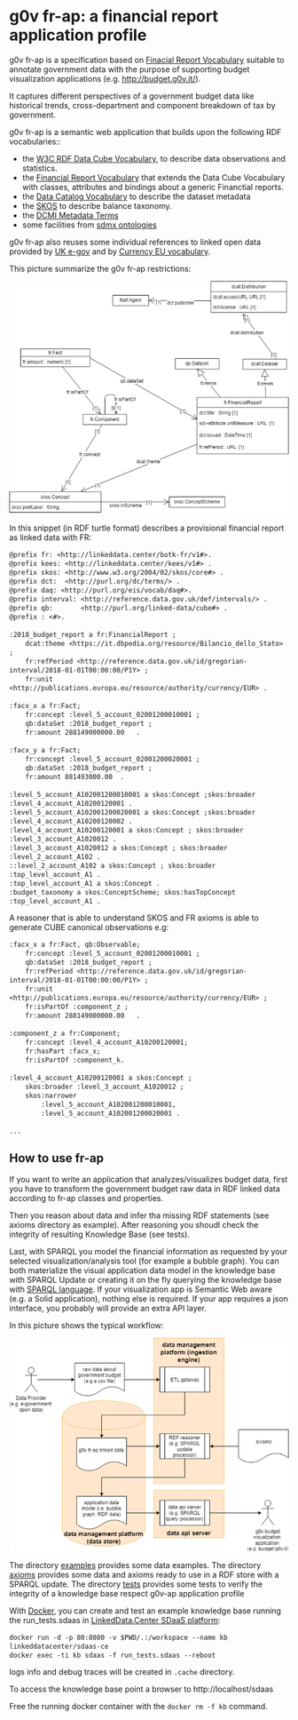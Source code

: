 g0v fr-ap: a financial report application profile
=================================================

g0v fr-ap  is a specification based on [Finacial Report Vocabulary](http://linkeddata.center/botk-fr/v1) suitable to annotate government data 
with the purpose of supporting budget visualization applications (e.g. http://budget.g0v.it/).  

It captures different perspectives of a government budget data like historical trends, cross-department and component breakdown of tax by government. 

g0v fr-ap is a semantic web application that builds upon the following RDF vocabularies:: 

- the [W3C RDF Data Cube Vocabulary](https://www.w3.org/TR/vocab-data-cube), to describe data observations and statistics.
- the [Financial Report Vocabulary](http://linkeddata.center/botk-fr/v1) that extends the Data Cube Vocabulary with classes, attributes and bindings about a generic Financtial reports.
- the [Data Catalog Vocabulary](https://www.w3.org/TR/vocab-dcat/) to describe the dataset metadata
- the [SKOS](https://www.w3.org/TR/skos-primer) to describe balance taxonomy.
- the [DCMI Metadata Terms](http://dublincore.org/documents/dcmi-terms/)
- some facilities from [sdmx ontologies](https://sdmx.org/)

g0v fr-ap also reuses some individual references to linked open data provided by [UK e-gov](https://github.com/alphagov/datagovuk_reference) and by 
[Currency EU vocabulary](http://publications.europa.eu/resource/authority/currency).

This picture summarize the g0v fr-ap restrictions:

![g0v-ap UML diagram](doc/fr-ap-uml-diagram.png)


In this snippet (in RDF turtle format) describes a provisional financial report as linked data with FR:

```
@prefix fr: <http://linkeddata.center/botk-fr/v1#>.
@prefix kees: <http://linkeddata.center/kees/v1#> .
@prefix skos: <http://www.w3.org/2004/02/skos/core#> .
@prefix dct:  <http://purl.org/dc/terms/> .
@prefix daq: <http://purl.org/eis/vocab/daq#>.
@prefix interval: <http://reference.data.gov.uk/def/intervals/> .
@prefix qb:       <http://purl.org/linked-data/cube#> .
@prefix : <#>.

:2018_budget_report a fr:FinancialReport ;
	dcat:theme <https://it.dbpedia.org/resource/Bilancio_dello_Stato> ;
	fr:refPeriod <http://reference.data.gov.uk/id/gregorian-interval/2018-01-01T00:00:00/P1Y> ;
	fr:unit <http://publications.europa.eu/resource/authority/currency/EUR> .
	
:facx_x a fr:Fact;
	fr:concept :level_5_account_02001200010001 ;
	qb:dataSet :2018_budget_report ;
	fr:amount 288149000000.00	.

:facx_y a fr:Fact;
	fr:concept :level_5_account_02001200020001 ;
	qb:dataSet :2018_budget_report ;
	fr:amount 881493000.00	.
	
:level_5_account_A102001200010001 a skos:Concept ;skos:broader :level_4_account_A10200120001 .
:level_5_account_A102001200020001 a skos:Concept ;skos:broader :level_4_account_A10200120002 .
:level_4_account_A10200120001 a skos:Concept ; skos:broader :level_3_account_A1020012 .
:level_3_account_A1020012 a skos:Concept ; skos:broader :level_2_account_A102 .
::level_2_account_A102 a skos:Concept ; skos:broader :top_level_account_A1 .
:top_level_account_A1 a skos:Concept .
:budget_taxonomy a skos:ConceptScheme; skos:hasTopConcept :top_level_account_A1 .

```

A reasoner that is able to understand SKOS and FR axioms is able to generate CUBE canonical observations e.g:

```
:facx_x a fr:Fact, qb:Observable;
	fr:concept :level_5_account_02001200010001 ;
	qb:dataSet :2018_budget_report ;
	fr:refPeriod <http://reference.data.gov.uk/id/gregorian-interval/2018-01-01T00:00:00/P1Y> ;
	fr:unit <http://publications.europa.eu/resource/authority/currency/EUR> ;
	fr:isPartOf :component_z ;
	fr:amount 288149000000.00	.

:component_z a fr:Component;
    fr:concept :level_4_account_A10200120001;
    fr:hasPart :facx_x;
    fr:isPartOf :component_k.
    
:level_4_account_A10200120001 a skos:Concept ; 
    skos:broader :level_3_account_A1020012 ;
    skos:narrower 
        :level_5_account_A102001200010001,
        :level_5_account_A102001200020001 .

...

```

## How to use fr-ap

If you want to write an application that analyzes/visualizes budget data, first you have to transform the government budget raw data in RDF linked 
data according to fr-ap classes and properties. 

Then you reason about data and infer tha missing RDF statements (see axioms directory as example). After reasoning
you shoudl check the integrity of resulting Knowledge Base (see tests).

Last, with SPARQL you model the financial information as requested by your selected visualization/analysis tool (for example a bubble graph).
You can both materialize the visual application data model in the knowledge base with SPARQL Update or creating it on the fly querying the
knowledge base with [SPARQL language](http://www.w3.org/TR/sparql11-query/). If your visualization app is Semantic Web aware (e.g. a Solid application),
nothing else is required. If your app requires a json interface, you probably will provide an extra API layer.

In this picture shows the typical workflow:

![dataflow](doc/g0v-budget-dataflow.png)


The directory [examples](examples/README.md) provides some data examples.
The directory [axioms](axioms/README.md) provides some data and axioms ready to use in a RDF store with a SPARQL update.
The directory [tests](tests/README.md) provides some tests to verify the integrity of a knowledge base respect g0v-ap application profile

With [Docker](https://docker.com), you can create and test an example knowledge base running the 
run_tests.sdaas in [LinkedData.Center SDaaS platform](http://linkeddata.center/):

```
docker run -d -p 80:8080 -v $PWD/.:/workspace --name kb linkeddatacenter/sdaas-ce
docker exec -ti kb sdaas -f run_tests.sdaas --reboot
```

logs info and debug traces will be created in `.cache` directory.

To access the knowledge base point a browser to http://localhost/sdaas

Free the running docker container with the `docker rm -f kb` command.
